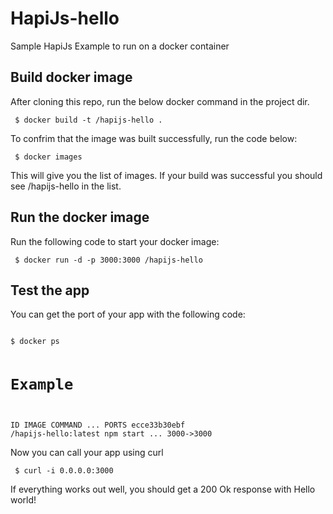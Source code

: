 # HapiJs-hello
Sample HapiJs Example to run on a docker container

## Build docker image
After cloning this repo, run the below docker command in the project dir.

<code> $ docker build -t <your-username>/hapijs-hello . </code>

To confrim that the image was built successfully, run the code below: 

<code> $ docker images </code>

This will give you the list of images. If your build was successful you should see <your-username>/hapijs-hello in the list.

## Run the docker image
Run the following code to start your docker image:

<code> $ docker run -d -p 3000:3000 <your username>/hapijs-hello </code>

## Test the app
You can get the port of your app with the following code:

<code> 
$ docker ps 

# Example

ID            IMAGE                                COMMAND    ...   PORTS
ecce33b30ebf  <your-username>/hapijs-hello:latest  npm start  ...   3000->3000
</code> 

Now you can call your app using curl

<code> $ curl -i 0.0.0.0:3000 </code>

If everything works out well, you should get a 200 Ok response with Hello world!
